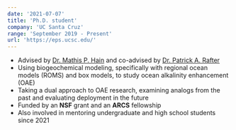 ```yaml
---
date: '2021-07-07'
title: 'Ph.D. student'
company: 'UC Santa Cruz'
range: 'September 2019 - Present'
url: 'https://eps.ucsc.edu/'
---
```


- Advised by [Dr. Mathis P. Hain](https://scholar.google.com/citations?user=3_YgMA0AAAAJ&hl=en) and co-advised by [Dr. Patrick A. Rafter](https://www.prafter.com/)
- Using biogeochemical modeling, specifically with regional ocean models (ROMS) and box models, to study ocean alkalinity enhancement (OAE)
- Taking a dual approach to OAE research, examining analogs from the past and evaluating deployment in the future
- Funded by an **NSF** grant and an **ARCS** fellowship
- Also involved in mentoring undergraduate and high school students since 2021
